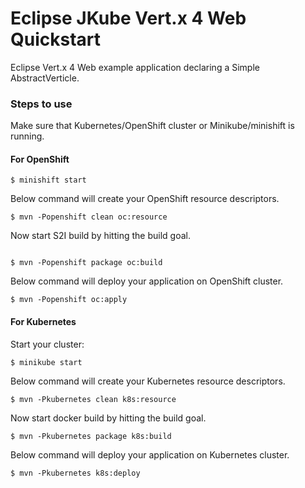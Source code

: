 # Eclipse JKube Vert.x 4 Web Quickstart
Eclipse Vert.x 4 Web example application declaring a Simple AbstractVerticle.

### Steps to use

Make sure that Kubernetes/OpenShift cluster or Minikube/minishift is running. 

#### For OpenShift
```shell
$ minishift start
```
Below command will create your OpenShift resource descriptors.
```shell
$ mvn -Popenshift clean oc:resource
```

Now start S2I build  by hitting the build goal.
```shell

$ mvn -Popenshift package oc:build
```

Below command will deploy your application on OpenShift cluster.
```shell
$ mvn -Popenshift oc:apply
```

#### For Kubernetes
Start your cluster:
```shell
$ minikube start
```
Below command will create your Kubernetes resource descriptors.
```shell
$ mvn -Pkubernetes clean k8s:resource
```

Now start docker build  by hitting the build goal.
```shell
$ mvn -Pkubernetes package k8s:build
```

Below command will deploy your application on Kubernetes cluster.
```shell
$ mvn -Pkubernetes k8s:deploy
```
